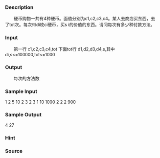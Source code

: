 
### Description
　　硬币购物一共有4种硬币。面值分别为c1,c2,c3,c4。某人去商店买东西，去了tot次。每次带di枚ci硬币，买s
i的价值的东西。请问每次有多少种付款方法。
### Input
　　第一行 c1,c2,c3,c4,tot 下面tot行 d1,d2,d3,d4,s,其中di,s<=100000,tot<=1000
### Output
　　每次的方法数
### Sample Input
1 2 5 10 2
3 2 3 1 10
1000 2 2 2 900
### Sample Output
4
27
### Hint

### Source
